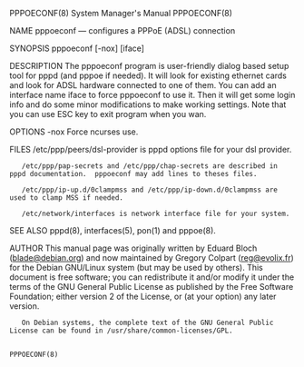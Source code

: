PPPOECONF(8)                                                                            System Manager's Manual                                                                           PPPOECONF(8)

NAME
       pppoeconf — configures a PPPoE (ADSL) connection

SYNOPSIS
       pppoeconf [-nox]  [iface]

DESCRIPTION
       The  pppoeconf  program  is  user-friendly dialog based setup tool for pppd (and pppoe      if needed). It will look for existing ethernet cards and look for ADSL hardware connected to one of
       them. You can add an interface name iface to force pppoeconf to use it. Then it will get some login info and do some minor modifications to make working settings. Note that you  can  use  ESC
       key to exit program when you wan.

OPTIONS
       -nox      Force ncurses use.

FILES
       /etc/ppp/peers/dsl-provider is pppd options file for your dsl provider.

       /etc/ppp/pap-secrets and /etc/ppp/chap-secrets are described in pppd documentation.  pppoeconf may add lines to theses files.

       /etc/ppp/ip-up.d/0clampmss and /etc/ppp/ip-down.d/0clampmss are used to clamp MSS if needed.

       /etc/network/interfaces is network interface file for your system.

SEE ALSO
       pppd(8), interfaces(5), pon(1) and pppoe(8).

AUTHOR
       This  manual  page was originally written by Eduard Bloch (blade@debian.org) and now maintained by Gregory Colpart (reg@evolix.fr) for the Debian GNU/Linux system (but may be used by others).
       This document is free software; you can redistribute it and/or modify it under the terms of the GNU General Public License as published by the Free Software Foundation; either  version  2  of
       the License, or (at your option) any later version.

       On Debian systems, the complete text of the GNU General Public License can be found in /usr/share/common-licenses/GPL.

                                                                                                                                                                                          PPPOECONF(8)
